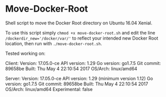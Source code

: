 # Move-Docker-Root
Shell script to move the Docker Root directory on Ubuntu 16.04 Xenial.

To use this script simply <code>chmod +x move-docker-root.sh</code> and edit the line <code>/dockerdir_new='/docker/var/'</code> to reflect your intended new Docker Root location, then run with <code>./move-docker-root.sh</code>.

Tested working on:

Client:
 Version:      17.05.0-ce
 API version:  1.29
 Go version:   go1.7.5
 Git commit:   89658be
 Built:        Thu May  4 22:10:54 2017
 OS/Arch:      linux/amd64

Server:
 Version:      17.05.0-ce
 API version:  1.29 (minimum version 1.12)
 Go version:   go1.7.5
 Git commit:   89658be
 Built:        Thu May  4 22:10:54 2017
 OS/Arch:      linux/amd64
 Experimental: false
